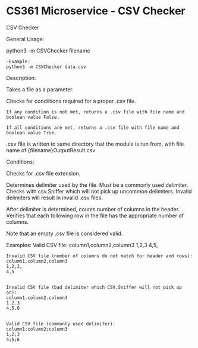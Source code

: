 # CS361 Microservice - CSV Checker
 CSV Checker

General Usage:

python3 -m CSVChecker filename

	-Example:
	python3 -m CSVChecker data.csv



Description:

Takes a file as a parameter.

Checks for condiitions required for a proper .csv file.

    If any condition is not met, returns a .csv file with file name and boolean value False.

    If all conditions are met, returns a .csv file with file name and boolean value True.

.csv file is written to same directory that the module is run from, with file name of {filename}OutputResult.csv



Conditions:

Checks for .csv file extension.

Determines delimiter used by the file. Must be a commonly used delimiter. Checks with csv.Sniffer which will not pick up
 uncommon delimiters. Invalid delimiters will result in invalid .csv files.

After delimiter is determined, counts number of columns in the header. Verifies that each following row in the file has the appropriate
 number of columns.

Note that an empty .csv file is considered valid.



Examples:
	Valid CSV file:
	column1,column2,column3
	1,2,3
	4,5,


	Invalid CSV file (number of columns do not match for header and rows):
	column1,column2,column3
	1,2,3,
	4,5


	Invalid CSV file (bad delimiter which CSV.Sniffer will not pick up on):
	column1.column2.column3
	1.2.3
	4.5.6


	Valid CSV file (commonly used delimiter):
	column1;column2;column3
	1;2;3
	4;5;6